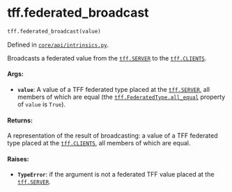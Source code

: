 <div itemscope itemtype="http://developers.google.com/ReferenceObject">
<meta itemprop="name" content="tff.federated_broadcast" />
<meta itemprop="path" content="Stable" />
</div>

# tff.federated_broadcast

```python
tff.federated_broadcast(value)
```

Defined in
[`core/api/intrinsics.py`](http://github.com/tensorflow/federated/tree/master/tensorflow_federated/python/core/api/intrinsics.py).

Broadcasts a federated value from the
<a href="../tff.md#SERVER"><code>tff.SERVER</code></a> to the
<a href="../tff.md#CLIENTS"><code>tff.CLIENTS</code></a>.

#### Args:

*   <b>`value`</b>: A value of a TFF federated type placed at the
    <a href="../tff.md#SERVER"><code>tff.SERVER</code></a>, all members of which
    are equal (the
    <a href="../tff/FederatedType.md#all_equal"><code>tff.FederatedType.all_equal</code></a>
    property of `value` is `True`).

#### Returns:

A representation of the result of broadcasting: a value of a TFF federated type
placed at the <a href="../tff.md#CLIENTS"><code>tff.CLIENTS</code></a>, all
members of which are equal.

#### Raises:

*   <b>`TypeError`</b>: if the argument is not a federated TFF value placed at
    the <a href="../tff.md#SERVER"><code>tff.SERVER</code></a>.
